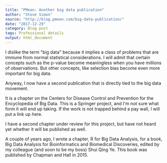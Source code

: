 ```yaml
---
title: "PMean: Another big data publication"
author: "Steve Simon"
source: "http://blog.pmean.com/big-data-publication/"
date: "2017-12-29"
category: Blog post
tags: Professional details
output: html_document
---
```


I dislike the term "big data" because it implies a class of problems
that are immune from normal statistical considerations. I will admit
that certain concepts such as the p-value become meaningless when you
have millions of observations. But other concepts, like selection bias
become even more important for big data.

Anyway, I now have a second publication that is directly tied to the big
data movement. 

<!---More--->

It is a chapter on the Centers for Disease Control and Prevention for
the Encyclopedia of Big Data. This is a Springer project, and I'm not
sure what form it will end up taking. If the work is not trapped behind
a pay wall, I will put a link up here.

I have a second chapter under review for this project, but have not
heard yet whether it will be published as well.

A couple of years ago, I wrote a chapter, R for Big Data Analysis, for a
book, Big Data Analysis for Bioinformatics and Biomedical Discoveries,
edited by my colleague (and soon to be my boss) Shui Qing Ye. This book
was published by Chapman and Hall in 2015.


